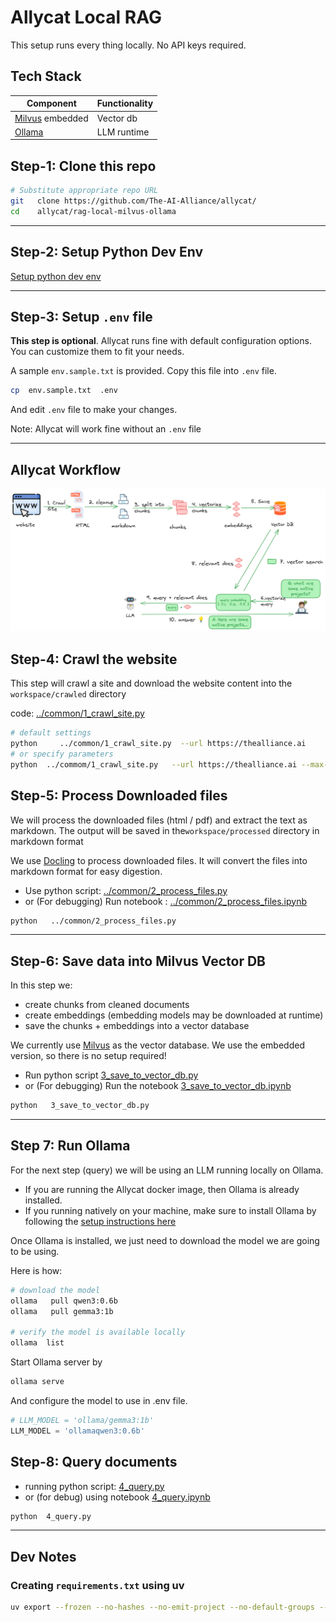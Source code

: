 # Allycat Local RAG 

This setup runs every thing locally.  No API keys required.

## Tech Stack

| Component        | Functionality |
|------------------|---------------|
| [Milvus](https://milvus.io/) embedded | Vector db     |
| [Ollama](https://ollama.com/)            | LLM runtime   |


## Step-1: Clone this repo

```bash
# Substitute appropriate repo URL
git   clone https://github.com/The-AI-Alliance/allycat/
cd    allycat/rag-local-milvus-ollama
```

---

## Step-2: Setup Python Dev Env

[Setup python dev env](../docs/setup-python-env.md)

---

## Step-3: Setup `.env` file

**This step is optional**.  Allycat runs fine with default configuration options.  You can customize them to fit your needs.

A sample `env.sample.txt` is provided.  Copy this file into `.env` file.

```bash
cp  env.sample.txt  .env
```

And edit `.env` file to make your changes.

Note: Allycat will work fine without an `.env` file

---

## Allycat Workflow

![](../assets/rag-website-1.png)

## Step-4: Crawl the website


This step will crawl a site and download the website content into the `workspace/crawled` directory

code: [../common/1_crawl_site.py](../common/1_crawl_site.py)


```bash
# default settings
python     ../common/1_crawl_site.py  --url https://thealliance.ai
# or specify parameters
python  ../commom/1_crawl_site.py   --url https://thealliance.ai --max-downloads 100 --max-depth 5
```

## Step-5: Process Downloaded files

We will process the downloaded files (html / pdf) and extract the text as markdown.  The output will be saved in the`workspace/processed` directory in markdown format

We use [Docling](https://github.com/docling-project/docling) to process downloaded files.  It will convert the files into markdown format for easy digestion.

- Use python script: [../common/2_process_files.py](../common/2_process_files.py)
- or (For debugging) Run notebook :  [../common/2_process_files.ipynb](../common/2_process_files.ipynb)  

```bash
python   ../common/2_process_files.py
```

---

## Step-6: Save data into Milvus Vector DB

In this step we:

- create chunks from cleaned documents
- create embeddings (embedding models may be downloaded at runtime)
- save the chunks + embeddings into a vector database

We currently use [Milvus](https://milvus.io/) as the vector database.  We use the embedded version, so there is no setup required!


- Run python script [3_save_to_vector_db.py](3_save_to_vector_db.py)
- or (For debugging) Run the notebook [3_save_to_vector_db.ipynb](3_save_to_vector_db.ipynb)  

```bash
python   3_save_to_vector_db.py
```

---

## Step 7: Run Ollama

For the next step (query) we will be using an LLM running locally on Ollama.

- If you are running the Allycat docker image, then Ollama is already installed.  
- If you running natively on your machine, make sure to install Ollama by following the [setup instructions here](https://docs.ollama.com/)

Once Ollama is installed, we just need to download the model we are going to be using.

Here is how:

```bash
# download the model
ollama   pull qwen3:0.6b
ollama   pull gemma3:1b

# verify the model is available locally
ollama  list
```

Start Ollama server by 

```bash
ollama serve
```

And configure the model to use in .env file.

```python
# LLM_MODEL = 'ollama/gemma3:1b'
LLM_MODEL = 'ollamaqwen3:0.6b'
```


## Step-8: Query documents

- running python script: [4_query.py](4_query.py)
- or (for debug) using notebook [4_query.ipynb](4_query.ipynb)

```bash
python  4_query.py
```

---

## Dev Notes

### Creating `requirements.txt` using uv

```bash
uv export --frozen --no-hashes --no-emit-project --no-default-groups --output-file=requirements.txt
```